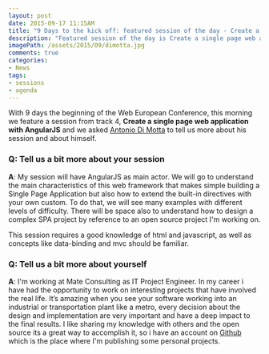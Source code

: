 ```yaml
---
layout: post
date: 2015-09-17 11:15AM
title: "9 Days to the kick off: featured session of the day - Create a single page web application with AngularJS by Antonio Di Motta"
description: "Featured session of the day is Create a single page web application with AngularJS by Antonio Di Motta"
imagePath: /assets/2015/09/dimotta.jpg
comments: true
categories:
- News
tags:
- sessions
- agenda
---
```


With 9 days the beginning of the Web European Conference, this morning we feature a session from track 4, **Create a single page web application with AngularJS** and we asked [Antonio Di Motta](http://www.dimotta.net/) to tell us more about his session and about himself.

### Q: Tell us a bit more about your session
**A**: My session will have AngularJS as main actor. We will go to understand the main characteristics of this web framework that makes simple building a Single Page Application but also how to extend the built-in directives with your own custom. To do that, we will see many examples with different levels of difficulty. There will be space also to understand how to design a complex SPA project by reference to an open source project I'm working on.

This session requires a good knowledge of html and javascript, as well as concepts like data-binding and mvc should be familiar.


### Q: Tell us a bit more about yourself
**A**: I'm working at Mate Consulting as IT Project Engineer. In my career i have had the opportunity to work on interesting projects that have involved the real life. It’s amazing when you see your software working into an industrial or transportation plant like a metro, every decision about the design and implementation are very important and have a deep impact to the final results. I like sharing my knowledge with others and the open source its a great way to accomplish it, so i have an account on [Github](http://Github.com/antdimot) which is the place where I'm publishing some personal projects.
